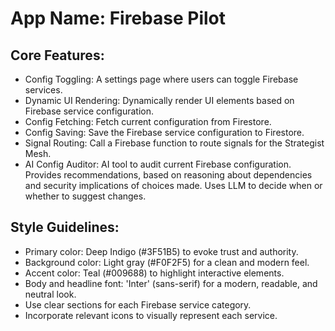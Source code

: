 # **App Name**: Firebase Pilot

## Core Features:

- Config Toggling: A settings page where users can toggle Firebase services.
- Dynamic UI Rendering: Dynamically render UI elements based on Firebase service configuration.
- Config Fetching: Fetch current configuration from Firestore.
- Config Saving: Save the Firebase service configuration to Firestore.
- Signal Routing: Call a Firebase function to route signals for the Strategist Mesh.
- AI Config Auditor: AI tool to audit current Firebase configuration. Provides recommendations, based on reasoning about dependencies and security implications of choices made. Uses LLM to decide when or whether to suggest changes.

## Style Guidelines:

- Primary color: Deep Indigo (#3F51B5) to evoke trust and authority.
- Background color: Light gray (#F0F2F5) for a clean and modern feel.
- Accent color: Teal (#009688) to highlight interactive elements.
- Body and headline font: 'Inter' (sans-serif) for a modern, readable, and neutral look.
- Use clear sections for each Firebase service category.
- Incorporate relevant icons to visually represent each service.